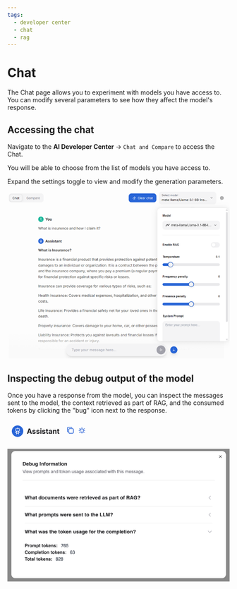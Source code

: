 ```yaml
---
tags:
  - developer center
  - chat
  - rag
---
```


# Chat

The Chat page allows you to experiment with models you have access to. You can modify several parameters to see how they affect the model's response.

## Accessing the chat

Navigate to the **AI Developer Center** → `Chat and Compare` to access the Chat.

You will be able to choose from the list of models you have access to.

Expand the settings toggle to view and modify the generation parameters.

![Chat](../../img/inference/chat.png)

## Inspecting the debug output of the model

Once you have a response from the model, you can inspect the messages sent to the model, the context retrieved as part of RAG, and the consumed tokens by clicking the "bug" icon next to the response.

![Debug icon](../../img/inference/debug-icon.png)

![Debug output](../../img/inference/debug-output.png)
